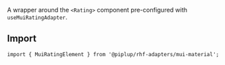 A wrapper around the `<Rating>` component pre-configured with `useMuiRatingAdapter`.

## <span className="docs-h2">Import</span>

```tsx
import { MuiRatingElement } from '@piplup/rhf-adapters/mui-material';
```

